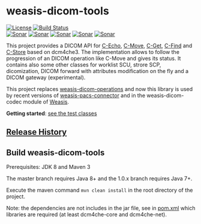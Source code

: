# weasis-dicom-tools #

[![License](https://img.shields.io/badge/License-EPL%202.0-blue.svg)](https://opensource.org/licenses/EPL-2.0) [![Build Status](https://travis-ci.com/nroduit/weasis-dicom-tools.svg?branch=master)](https://travis-ci.com/nroduit/weasis-dicom-tools)   
[![Sonar](https://sonarcloud.io/api/project_badges/measure?project=org.weasis%3Aweasis-dicom-tools&metric=ncloc)](https://sonarcloud.io/component_measures?id=org.weasis%3Aweasis-dicom-tools) [![Sonar](https://sonarcloud.io/api/project_badges/measure?project=org.weasis%3Aweasis-dicom-tools&metric=reliability_rating)](https://sonarcloud.io/component_measures?id=org.weasis%3Aweasis-dicom-tools) [![Sonar](https://sonarcloud.io/api/project_badges/measure?project=org.weasis%3Aweasis-dicom-tools&metric=sqale_rating)](https://sonarcloud.io/component_measures?id=org.weasis%3Aweasis-dicom-tools) [![Sonar](https://sonarcloud.io/api/project_badges/measure?project=org.weasis%3Aweasis-dicom-tools&metric=security_rating)](https://sonarcloud.io/component_measures?id=org.weasis%3Aweasis-dicom-tools) [![Sonar](https://sonarcloud.io/api/project_badges/measure?project=org.weasis%3Aweasis-dicom-tools&metric=alert_status)](https://sonarcloud.io/dashboard?id=org.weasis%3Aweasis-dicom-tools)   

This project provides a DICOM API for [C-Echo](src/main/java/org/weasis/dicom/op/Echo.java), [C-Move](src/main/java/org/weasis/dicom/op/CMove.java), [C-Get](src/main/java/org/weasis/dicom/op/CGet.java), [C-Find](src/main/java/org/weasis/dicom/op/CFind.java) and [C-Store](src/main/java/org/weasis/dicom/op/CStore.java) based on dcm4che3. The implementation allows to follow the progression of an DICOM operation like C-Move and gives its status. It contains also some other classes for worklist SCU, strore SCP, dicomization, DICOM forward with attributes modification on the fly and a DICOM gateway (experimental).

This project replaces [weasis-dicom-operations](https://github.com/nroduit/weasis-dicom-operations) and now this library is used by recent versions of [weasis-pacs-connector](https://github.com/nroduit/weasis-pacs-connector) and in the weasis-dicom-codec module of [Weasis](https://github.com/nroduit/Weasis).

**Getting started**: [see the test classes](https://github.com/nroduit/weasis-dicom-tools/tree/master/src/test/java/org/weasis/dicom)

## [Release History](CHANGELOG.md)

## Build weasis-dicom-tools ##

Prerequisites: JDK 8 and Maven 3

The master branch requires Java 8+ and the 1.0.x branch requires Java 7+.

Execute the maven command `mvn clean install` in the root directory of the project.

Note: the dependencies are not includes in the jar file, see in [pom.xml](pom.xml) which libraries are required (at least dcm4che-core and dcm4che-net).
